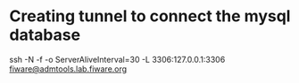 # Creating tunnel to connect the mysql database

ssh -N -f -o ServerAliveInterval=30 -L 3306:127.0.0.1:3306 fiware@admtools.lab.fiware.org
